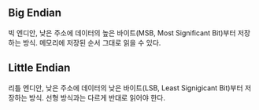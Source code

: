 ## Big Endian

빅 엔디안, 낮은 주소에 데이터의 높은 바이트(MSB, Most Significant Bit)부터 저장하는 방식. 메모리에 저장된 순서 그대로 읽을 수 있다.

## Little Endian

리틀 엔디안, 낮은 주소에 데이터의 낮은 바이트(LSB, Least Signigicant Bit)부터 저장하는 방식. 선형 방식과는 다르게 반대로 읽어야 한다.
